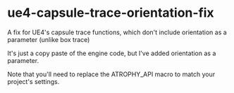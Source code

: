 # ue4-capsule-trace-orientation-fix
A fix for UE4's capsule trace functions, which don't include orientation as a parameter (unlike box trace)

It's just a copy paste of the engine code, but I've added orientation as a parameter.

Note that you'll need to replace the ATROPHY_API macro to match your project's settings.
